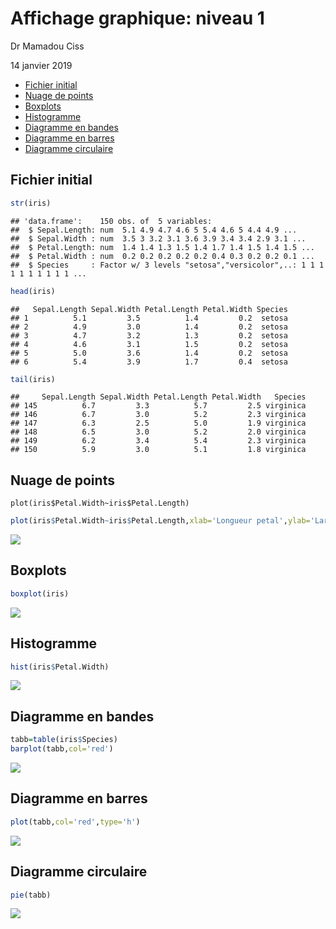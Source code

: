Affichage graphique: niveau 1
================
Dr Mamadou Ciss

14 janvier 2019



-   [Fichier initial](#fichier-initial)
-   [Nuage de points](#nuage-de-points)
-   [Boxplots](#boxplots)
-   [Histogramme](#histogramme)
-   [Diagramme en bandes](#diagramme-en-bandes)
-   [Diagramme en barres](#diagramme-en-barres)
-   [Diagramme circulaire](#diagramme-circulaire)

Fichier initial
---------------

``` r
str(iris)
```

    ## 'data.frame':    150 obs. of  5 variables:
    ##  $ Sepal.Length: num  5.1 4.9 4.7 4.6 5 5.4 4.6 5 4.4 4.9 ...
    ##  $ Sepal.Width : num  3.5 3 3.2 3.1 3.6 3.9 3.4 3.4 2.9 3.1 ...
    ##  $ Petal.Length: num  1.4 1.4 1.3 1.5 1.4 1.7 1.4 1.5 1.4 1.5 ...
    ##  $ Petal.Width : num  0.2 0.2 0.2 0.2 0.2 0.4 0.3 0.2 0.2 0.1 ...
    ##  $ Species     : Factor w/ 3 levels "setosa","versicolor",..: 1 1 1 1 1 1 1 1 1 1 ...

``` r
head(iris)
```

    ##   Sepal.Length Sepal.Width Petal.Length Petal.Width Species
    ## 1          5.1         3.5          1.4         0.2  setosa
    ## 2          4.9         3.0          1.4         0.2  setosa
    ## 3          4.7         3.2          1.3         0.2  setosa
    ## 4          4.6         3.1          1.5         0.2  setosa
    ## 5          5.0         3.6          1.4         0.2  setosa
    ## 6          5.4         3.9          1.7         0.4  setosa

``` r
tail(iris)
```

    ##     Sepal.Length Sepal.Width Petal.Length Petal.Width   Species
    ## 145          6.7         3.3          5.7         2.5 virginica
    ## 146          6.7         3.0          5.2         2.3 virginica
    ## 147          6.3         2.5          5.0         1.9 virginica
    ## 148          6.5         3.0          5.2         2.0 virginica
    ## 149          6.2         3.4          5.4         2.3 virginica
    ## 150          5.9         3.0          5.1         1.8 virginica

Nuage de points
---------------

```{r}
plot(iris$Petal.Width~iris$Petal.Length)
```

``` r
plot(iris$Petal.Width~iris$Petal.Length,xlab='Longueur petal',ylab='Largeur petal' )
```

![](affichage_graphique1_files/figure-markdown_github/unnamed-chunk-3-1.png)

Boxplots
--------

``` r
boxplot(iris)
```

![](affichage_graphique1_files/figure-markdown_github/unnamed-chunk-4-1.png)

Histogramme
-----------

``` r
hist(iris$Petal.Width)
```

![](affichage_graphique1_files/figure-markdown_github/unnamed-chunk-5-1.png)

Diagramme en bandes
-------------------

``` r
tabb=table(iris$Species)
barplot(tabb,col='red')
```

![](affichage_graphique1_files/figure-markdown_github/unnamed-chunk-6-1.png)

Diagramme en barres
-------------------

``` r
plot(tabb,col='red',type='h')
```

![](affichage_graphique1_files/figure-markdown_github/unnamed-chunk-7-1.png)

Diagramme circulaire
--------------------

``` r
pie(tabb)
```

![](affichage_graphique1_files/figure-markdown_github/unnamed-chunk-8-1.png)
